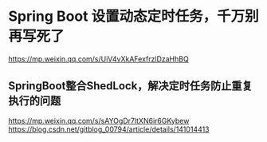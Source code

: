 # Spring Boot 设置动态定时任务，千万别再写死了

https://mp.weixin.qq.com/s/UiV4vXkAFexfrzlDzaHhBQ

## SpringBoot整合ShedLock，解决定时任务防止重复执行的问题
https://mp.weixin.qq.com/s/sAYOgDr7ltXN6ir6GKybew
https://blog.csdn.net/gitblog_00794/article/details/141014413

